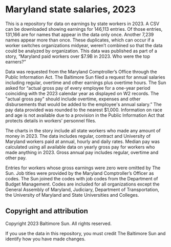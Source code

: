 # Maryland state salaries, 2023

This is a repository for data on earnings by state workers in 2023. A CSV can be downloaded showing earnings for 146,113 entries. Of those entries, 131,166 are for names that appear in the data only once. Another 7,239 names appear more than once. These duplicates, which can occur if a worker switches organizations midyear, weren’t combined so that the data could be analyzed by organization. This data was published as part of a story, “Maryland paid workers over $7.9B in 2023. Who were the top earners?”

Data was requested from the Maryland Comptroller’s Office through the Public Information Act. The Baltimore Sun filed a request for annual salaries including regular, overtime and other earnings plus overtime hours. The Sun asked for “actual gross pay of every employee for a one-year period coinciding with the 2023 calendar year as displayed on W2 records. The "actual gross pay" should include overtime, expenses and other disbursements that would be added to the employee's annual salary.” The pay data provided was rounded to the nearest $1,000. Information on race and age is not available due to a provision in the Public Information Act that protects details in workers’ personnel files.
 
The charts in the story include all state workers who made any amount of money in 2023. The data includes regular, contract and University of Maryland workers paid at annual, hourly and daily rates. Median pay was calculated using all available data on yearly gross pay for workers who made anything in 2023. Gross annual pay includes regular, overtime and other pay.
 
Entries for workers whose gross earnings were zero were omitted by The Sun. Job titles were provided by the Maryland Comptroller’s Officer as codes. The Sun joined the codes with job codes from the Department of Budget Management. Codes are included for all organizations except the General Assembly of Maryland, Judiciary, Department of Transportation, the University of Maryland and State Universities and Colleges.

## Copyright and attribution

Copyright 2023 Baltimore Sun. All rights reserved.

If you use the data in this repository, you must credit The Baltimore Sun and identify how you have made changes.

